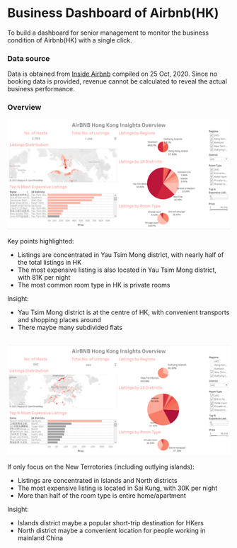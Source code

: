 # Business Dashboard of Airbnb(HK)
 To build a dashboard for senior management to monitor the business condition of Airbnb(HK) with a single click.
 
### Data source
 Data is obtained from [Inside Airbnb](http://insideairbnb.com/get-the-data.html) compiled on 25 Oct, 2020. Since no booking data is provided, revenue cannot be calculated to reveal the actual business performance. 


### Overview
<img src='images/1a.png'>

Key points highlighted:
- Listings are concentrated in Yau Tsim Mong district, with nearly half of the total listings in HK
- The most expensive listing is also located in Yau Tsim Mong district, with 81K per night
- The most common room type in HK is private rooms

Insight:
- Yau Tsim Mong district is at the centre of HK, with convenient transports and shopping places around
- There maybe many subdivided flats
 <br>
 <img src='images/1b.png'>
 
 If only focus on the New Terrotories (including outlying islands):
 - Listings are concentrated in Islands and North districts
 - The most expensive listing is located in Sai Kung, with 30K per night
 - More than half of the room type is entire home/apartment
 
 Insight:
 - Islands district maybe a popular short-trip destination for HKers
 - North district maybe a convenient location for people working in mainland China
